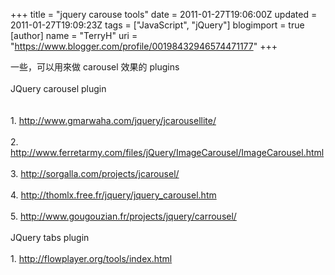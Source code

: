 +++
title = "jquery carouse tools"
date = 2011-01-27T19:06:00Z
updated = 2011-01-27T19:09:23Z
tags = ["JavaScript", "jQuery"]
blogimport = true 
[author]
	name = "TerryH"
	uri = "https://www.blogger.com/profile/00198432946574471177"
+++

一些，可以用來做 carousel 效果的 plugins<br /><br />JQuery carousel plugin<br /><br /><br />1. http://www.gmarwaha.com/jquery/jcarousellite/ <br /><br />2. http://www.ferretarmy.com/files/jQuery/ImageCarousel/ImageCarousel.html <br /><br />3. http://sorgalla.com/projects/jcarousel/<br /><br />4. http://thomlx.free.fr/jquery/jquery_carousel.htm<br /><br />5. http://www.gougouzian.fr/projects/jquery/carrousel/<br /><br />JQuery tabs plugin<br /><br />1. <a href="http://flowplayer.org/tools/index.html">http://flowplayer.org/tools/index.html</a>
